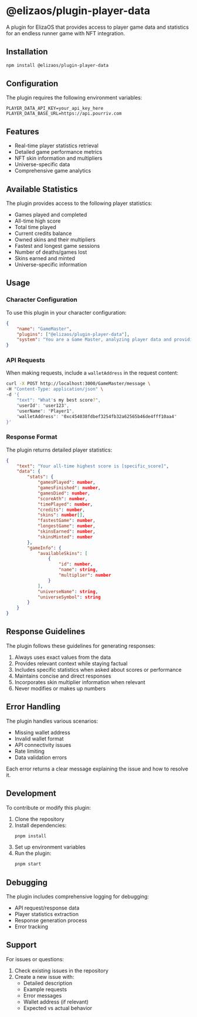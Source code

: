 # @elizaos/plugin-player-data

A plugin for ElizaOS that provides access to player game data and statistics for an endless runner game with NFT integration.

## Installation

```bash
npm install @elizaos/plugin-player-data
```

## Configuration

The plugin requires the following environment variables:

```env
PLAYER_DATA_API_KEY=your_api_key_here
PLAYER_DATA_BASE_URL=https://api.pourriv.com
```

## Features

- Real-time player statistics retrieval
- Detailed game performance metrics
- NFT skin information and multipliers
- Universe-specific data
- Comprehensive game analytics

## Available Statistics

The plugin provides access to the following player statistics:

- Games played and completed
- All-time high score
- Total time played
- Current credits balance
- Owned skins and their multipliers
- Fastest and longest game sessions
- Number of deaths/games lost
- Skins earned and minted
- Universe-specific information

## Usage

### Character Configuration

To use this plugin in your character configuration:

```json
{
    "name": "GameMaster",
    "plugins": ["@elizaos/plugin-player-data"],
    "system": "You are a Game Master, analyzing player data and providing coaching."
}
```

### API Requests

When making requests, include a `walletAddress` in the request content:

```bash
curl -X POST http://localhost:3000/GameMaster/message \
-H "Content-Type: application/json" \
-d '{
    "text": "What's my best score?",
    "userId": "user123",
    "userName": "Player1",
    "walletAddress": "0xc454038fdbef3254fb32a62565b46de4fff10aa4"
}'
```

### Response Format

The plugin returns detailed player statistics:

```json
{
    "text": "Your all-time highest score is [specific_score]",
    "data": {
        "stats": {
            "gamesPlayed": number,
            "gamesFinished": number,
            "gamesDied": number,
            "scoreAth": number,
            "timePlayed": number,
            "credits": number,
            "skins": number[],
            "fastestGame": number,
            "longestGame": number,
            "skinsEarned": number,
            "skinsMinted": number
        },
        "gameInfo": {
            "availableSkins": [
                {
                    "id": number,
                    "name": string,
                    "multiplier": number
                }
            ],
            "universeName": string,
            "universeSymbol": string
        }
    }
}
```

## Response Guidelines

The plugin follows these guidelines for generating responses:

1. Always uses exact values from the data
2. Provides relevant context while staying factual
3. Includes specific statistics when asked about scores or performance
4. Maintains concise and direct responses
5. Incorporates skin multiplier information when relevant
6. Never modifies or makes up numbers

## Error Handling

The plugin handles various scenarios:

- Missing wallet address
- Invalid wallet format
- API connectivity issues
- Rate limiting
- Data validation errors

Each error returns a clear message explaining the issue and how to resolve it.

## Development

To contribute or modify this plugin:

1. Clone the repository
2. Install dependencies:
   ```bash
   pnpm install
   ```
3. Set up environment variables
4. Run the plugin:
   ```bash
   pnpm start
   ```

## Debugging

The plugin includes comprehensive logging for debugging:
- API request/response data
- Player statistics extraction
- Response generation process
- Error tracking

## Support

For issues or questions:
1. Check existing issues in the repository
2. Create a new issue with:
   - Detailed description
   - Example requests
   - Error messages
   - Wallet address (if relevant)
   - Expected vs actual behavior